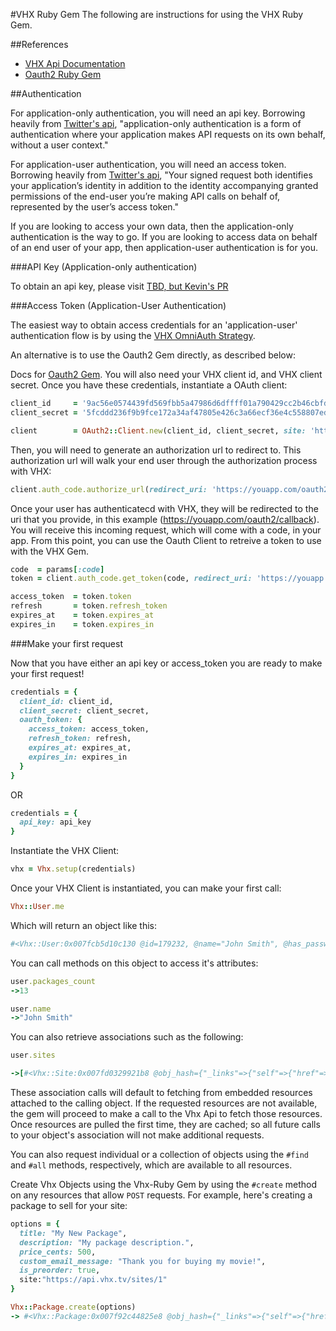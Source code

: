 #VHX Ruby Gem
The following are instructions for using the VHX Ruby Gem.

##References
* [VHX Api Documentation](http://dev.vhx.tv/docs/api/)
* [Oauth2 Ruby Gem](https://github.com/intridea/oauth2)

##Authentication

For application-only authentication, you will need an api key. Borrowing heavily from [Twitter's api](https://dev.twitter.com/oauth), "application-only authentication is a form of authentication where your application makes API requests on its own behalf, without a user context."

For application-user authentication, you will need an access token. Borrowing heavily from [Twitter's api](https://dev.twitter.com/oauth), "Your signed request both identifies your application’s identity in addition to the identity accompanying granted permissions of the end-user you’re making API calls on behalf of, represented by the user’s access token."

If you are looking to access your own data, then the application-only authentication is the way to go. If you are looking to access data on behalf of an end user of your app, then application-user authentication is for you.

###API Key (Application-only authentication)

To obtain an api key, please visit [TBD, but Kevin's PR](https://github.com/vhx/crystal/pull/1073)

###Access Token (Application-User Authentication)

The easiest way to obtain access credentials for an 'application-user' authentication flow is by using the [VHX OmniAuth Strategy](https://github.com/vhx/omniauth-vhx).

An alternative is to use the Oauth2 Gem directly, as described below:

Docs for [Oauth2 Gem](https://github.com/intridea/oauth2). You will also need your VHX client id, and VHX client secret. Once you have these credentials, instantiate a OAuth client:

```ruby
client_id     = '9ac56e0574439fd569fbb5a47986d6dffff01a790429cc2b46cbfdd5e47f59ee'
client_secret = '5fcddd236f9b9fce172a34af47805e426c3a66ecf36e4c558807edcc2d52a389'

client        = OAuth2::Client.new(client_id, client_secret, site: 'https://api.vhx.tv')
```

Then, you will need to generate an authorization url to redirect to. This authorization url will walk your end user through the authorization process with VHX:

```ruby
client.auth_code.authorize_url(redirect_uri: 'https://youapp.com/oauth2/callback')
```

Once your user has authenticatecd with VHX, they will be redirected to the uri that you provide, in this example (https://youapp.com/oauth2/callback). You will receive this incoming request, which will come with a code, in your app. From this point, you can use the Oauth Client to retreive a token to use with the VHX Gem.

```ruby
code  = params[:code]
token = client.auth_code.get_token(code, redirect_uri: 'https://youapp.com/oauth2/callback', grant_type: 'authorization_code')

access_token  = token.token
refresh       = token.refresh_token
expires_at    = token.expires_at
expires_in    = token.expires_in
```

###Make your first request

Now that you have either an api key or access_token you are ready to make your first request!

```ruby
credentials = {
  client_id: client_id,
  client_secret: client_secret,
  oauth_token: {
    access_token: access_token,
    refresh_token: refresh,
    expires_at: expires_at,
    expires_in: expires_in
  }
}
```

OR

```ruby
credentials = {
  api_key: api_key
}
```

Instantiate the VHX Client:

```ruby
vhx = Vhx.setup(credentials)
```

Once your VHX Client is instantiated, you can make your first call:

```ruby
Vhx::User.me
```

Which will return an object like this:
```ruby
#<Vhx::User:0x007fcb5d10c130 @id=179232, @name="John Smith", @has_password=true, @thumbnail={"small"=>"https://secure.gravatar.com/avatar/b883c9efcd8ed81c7934586sca6a6a9.png?d=https://cdn.vhx.tv/assets/thumbnails/default-portrait-small.png&r=PG&s=100", "medium"=>"https://secure.gravatar.com/avatar/b883c9efcd8ed81c7934586sca6a6a9.png?d=https://cdn.vhx.tv/assets/thumbnails/default-portrait-medium.png&r=PG&s=200", "large"=>"https://secure.gravatar.com/avatar/b883c9efcd8ed81c7934586sca6a6a9.png?d=https://cdn.vhx.tv/assets/thumbnails/default-portrait-large.png&r=PG&s=300"}, @packages_count=13, @sites_count=1, @created_at="2013-08-19T19:27:30Z", @updated_at="2015-04-20T20:43:10Z">
```

You can call methods on this object to access it's attributes:

```ruby
user.packages_count
->13

user.name
->"John Smith"
```

You can also retrieve associations such as the following:

```ruby
user.sites

->[#<Vhx::Site:0x007fd0329921b8 @obj_hash={"_links"=>{"self"=>{"href"=>"http://api.vhx.tv/sites/10149"}, "home_page"=>{"href"=>"http://test.vhx.tv"}, "followers"=>{"href"=>"http://api.vhx.tv/sites/10149/followers"}}, "id"=>10149, "title"=>"test", "description"=>"", "domain"=>"test.vhx.tv", "subdomain"=>"test", "key"=>"test", "color"=>"#22B9B0", "facebook_url"=>nil, "twitter_name"=>nil, "google_analytics_id"=>"", "packages_count"=>0, "videos_count"=>0, "followers_count"=>0, "created_at"=>"2015-02-25T20:14:51Z", "updated_at"=>"2015-02-25T20:15:54Z"}, @id=10149, @title="test", @description="", @domain="test.vhx.tv", @subdomain="test", @key="test", @color="#22B9B0", @facebook_url=nil, @twitter_name=nil, @google_analytics_id="", @packages_count=0, @videos_count=0, @followers_count=0, @created_at="2015-02-25T20:14:51Z", @updated_at="2015-02-25T20:15:54Z">]
```

These association calls will default to fetching from embedded resources attached to the calling object. If the requested resources are not available, the gem will proceed to make a call to the Vhx Api to fetch those resources. Once resources are pulled the first time, they are cached; so all future calls to your object's association will not make additional requests.

You can also request individual or a collection of objects using the `#find` and `#all` methods, respectively, which are available to all resources.

Create Vhx Objects using the Vhx-Ruby Gem by using the `#create` method on any resources that allow `POST` requests. For example, here's creating a package to sell for your site:

```ruby
options = {
  title: "My New Package",
  description: "My package description.",
  price_cents: 500,
  custom_email_message: "Thank you for buying my movie!",
  is_preorder: true,
  site:"https://api.vhx.tv/sites/1"
}

Vhx::Package.create(options)
-> #<Vhx::Package:0x007f92c44825e8 @obj_hash={"_links"=>{"self"=>{"href"=>"http://api.crystal.dev/packages/6799"}, "site"=>{"href"=>"http://api.crystal.dev/sites/1900"}, "videos"=>{"href"=>"http://api.crystal.dev/packages/6799/videos"}, "buy_page"=>{"href"=>"http://sagartestmovie.crystal.dev/buy/my-new-package-2"}, "home_page"=>{"href"=>"http://sagartestmovie.crystal.dev/packages/my-new-package-2"}}, "_embedded"=>{"site"=>{"_links"=>{"self"=>{"href"=>"http://api.crystal.dev/sites/1900"}, "home_page"=>{"href"=>"http://sagartestmovie.crystal.dev"}, "followers"=>{"href"=>"http://api.crystal.dev/sites/1900/followers"}}, "id"=>1900, "title"=>"SagarTestMovie", "description"=>"This is my test movie. ", "domain"=>"sagartestmovie.crystal.dev", "subdomain"=>"sagartestmovie", "key"=>"sagartestmovie", "color"=>"#28DBF7", "facebook_url"=>nil, "twitter_name"=>nil, "google_analytics_id"=>"", "packages_count"=>8, "videos_count"=>3, "followers_count"=>35, "created_at"=>"2013-12-27T00:20:28Z", "updated_at"=>"2015-04-23T22:07:56Z"}, "videos"=>[], "trailer"=>nil}, "id"=>6799, "title"=>"My New Package", "description"=>"My package description.", "sku"=>"my-new-package-2", "price"=>{"cents"=>500, "currency"=>"USD", "formatted"=>"$5", "US"=>{"cents"=>500, "currency"=>"USD", "formatted"=>"$5"}}, "rental"=>nil, "trailer_url"=>nil, "trailer_embed_code"=>"<iframe src=\"http://embed.crystal.dev/packages/6799\" width=\"640\" height=\"360\" frameborder=\"0\" webkitAllowFullScreen mozallowfullscreen allowFullScreen></iframe>", "thumbnail"=>{"small"=>"http://cdn.crystal.dev/assets/thumbnails/default-small.png", "medium"=>"http://cdn.crystal.dev/assets/thumbnails/default-medium.png", "large"=>"http://cdn.crystal.dev/assets/thumbnails/default-large.png", "blurred"=>nil}, "is_active"=>true, "is_locked"=>false, "is_preorder"=>true, "release_date"=>nil, "videos_count"=>0, "extras_count"=>0, "created_at"=>"2015-04-23T22:07:56Z", "updated_at"=>"2015-04-23T22:07:56Z"}, @id=6799, @title="My New Package", @description="My package description.", @sku="my-new-package-2", @price={"cents"=>500, "currency"=>"USD", "formatted"=>"$5", "US"=>{"cents"=>500, "currency"=>"USD", "formatted"=>"$5"}}, @rental=nil, @trailer_url=nil, @trailer_embed_code="<iframe src=\"http://embed.crystal.dev/packages/6799\" width=\"640\" height=\"360\" frameborder=\"0\" webkitAllowFullScreen mozallowfullscreen allowFullScreen></iframe>", @thumbnail={"small"=>"http://cdn.crystal.dev/assets/thumbnails/default-small.png", "medium"=>"http://cdn.crystal.dev/assets/thumbnails/default-medium.png", "large"=>"http://cdn.crystal.dev/assets/thumbnails/default-large.png", "blurred"=>nil}, @is_active=true, @is_locked=false, @is_preorder=true, @release_date=nil, @videos_count=0, @extras_count=0, @created_at="2015-04-23T22:07:56Z", @updated_at="2015-04-23T22:07:56Z", @self=nil, @site=nil, @videos=nil, @buy_page=nil, @home_page=nil, @packages=nil, @sites=nil>
```
